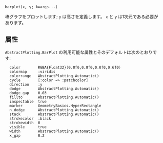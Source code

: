 ```
barplot(x, y; kwargs...)
```

棒グラフをプロットします; `y` は高さを定義します。 `x` と `y` は1次元である必要があります。

## 属性

`AbstractPlotting.BarPlot` の利用可能な属性とそのデフォルトは次のとおりです:

```
  color        RGBA{Float32}(0.0f0,0.0f0,0.0f0,0.6f0)
  colormap     :viridis
  colorrange   AbstractPlotting.Automatic()
  cycle        [:color => :patchcolor]
  direction    :y
  dodge        AbstractPlotting.Automatic()
  dodge_gap    0.03
  fillto       AbstractPlotting.Automatic()
  inspectable  true
  marker       GeometryBasics.HyperRectangle
  n_dodge      AbstractPlotting.Automatic()
  stack        AbstractPlotting.Automatic()
  strokecolor  :black
  strokewidth  0
  visible      true
  width        AbstractPlotting.Automatic()
  x_gap        0.2
```
